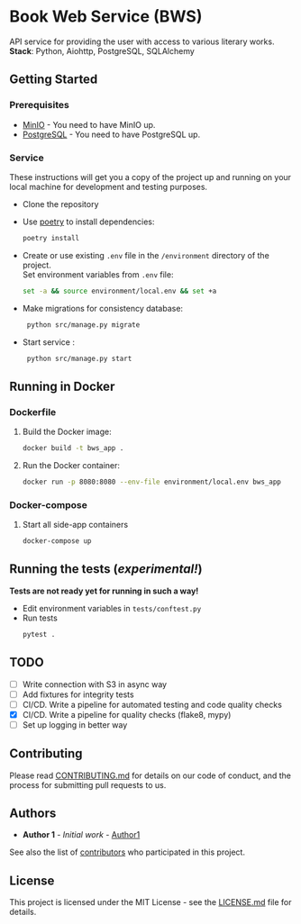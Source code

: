 # Book Web Service (BWS) 

API service for providing the user with access to various literary works.  
**Stack**: Python, Aiohttp, PostgreSQL, SQLAlchemy

## Getting Started

### Prerequisites
- [MinIO](https://min.io/) - You need to have MinIO up.
- [PostgreSQL](https://www.postgresql.org/) - You need to have PostgreSQL up.

### Service
These instructions will get you a copy of the project up and running on your local machine for development and testing purposes.
- Clone the repository
 - Use [poetry](https://python-poetry.org/) to install dependencies:

   ```sh
   poetry install
   ```
 - Create or use existing `.env` file in the `/environment` directory of the project.  
   Set environment variables from `.env` file:
   ```sh
   set -a && source environment/local.env && set +a
   ```
 - Make migrations for consistency database:
   ```sh
    python src/manage.py migrate
   ```
 - Start service :
   ```sh
    python src/manage.py start
   ```

## Running in Docker

### Dockerfile
1. Build the Docker image:
   ```sh
   docker build -t bws_app .
   ```
2. Run the Docker container:
   ```sh
   docker run -p 8080:8080 --env-file environment/local.env bws_app
   ```

### Docker-compose
1. Start all side-app containers
   ```sh
   docker-compose up
   ```

## Running the tests (***experimental!***)
   **Tests are not ready yet for running in such a way!**

  - Edit environment variables in `tests/conftest.py`
  - Run tests
    ```sh
    pytest .
    ```

## TODO

- [ ] Write connection with S3 in async way
- [ ] Add fixtures for integrity tests
- [ ] CI/CD. Write a pipeline for automated testing and code quality checks
- [x] CI/CD. Write a pipeline for quality checks (flake8, mypy)
- [ ] Set up logging in better way

## Contributing

Please read [CONTRIBUTING.md](CONTRIBUTING.md) for details on our code of conduct, and the process for submitting pull requests to us.

## Authors

* **Author 1** - *Initial work* - [Author1](https://github.com/author1)

See also the list of [contributors](https://github.com/your/project/contributors) who participated in this project.

## License

This project is licensed under the MIT License - see the [LICENSE.md](LICENSE.md) file for details.


